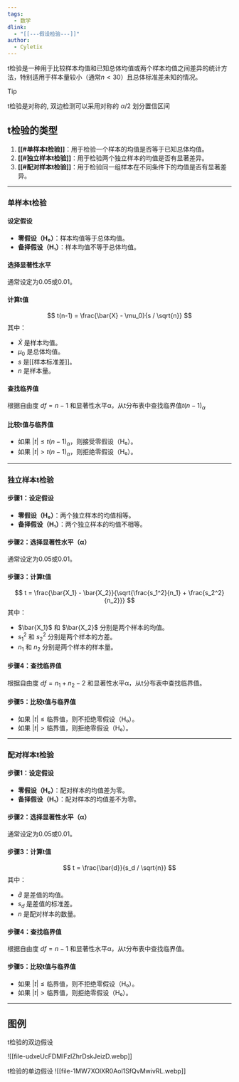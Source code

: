 ```yaml
---
tags:
  - 数学
dlink:
  - "[[---假设检验---]]"
author:
  - Cyletix
---
```

t检验是一种用于比较样本均值和已知总体均值或两个样本均值之间差异的统计方法，特别适用于样本量较小（通常$n<30$）且总体标准差未知的情况。

>[!tip]
> t检验是对称的, 双边检测可以采用对称的 $\alpha/2$ 划分置信区间

## t检验的类型
1. **[[#单样本t检验]]**：用于检验一个样本的均值是否等于已知总体均值。
2. **[[#独立样本t检验]]**：用于检验两个独立样本的均值是否有显著差异。
3. **[[#配对样本t检验]]**：用于检验同一组样本在不同条件下的均值是否有显著差异。

---
### 单样本t检验

#### 设定假设
- **零假设（H₀）**：样本均值等于总体均值。
- **备择假设（H₁）**：样本均值不等于总体均值。

#### 选择显著性水平
通常设定为0.05或0.01。

#### 计算t值
$$ t(n-1) = \frac{\bar{X} - \mu_0}{s / \sqrt{n}} $$
其中：
- $\bar{X}$ 是样本均值。
- $\mu_0$ 是总体均值。
- $s$ 是[[样本标准差]]。
- $n$ 是样本量。

#### 查找临界值
根据自由度 $df = n - 1$ 和显著性水平α，从t分布表中查找临界值$t(n-1)_\alpha$

#### 比较t值与临界值
- 如果 $|t| \leq t(n-1)_\alpha$，则接受零假设（H₀）。
- 如果 $|t| > t(n-1)_\alpha$，则拒绝零假设（H₀）。

---
### 独立样本t检验

#### 步骤1：设定假设
- **零假设（H₀）**：两个独立样本的均值相等。
- **备择假设（H₁）**：两个独立样本的均值不相等。

#### 步骤2：选择显著性水平（α）
通常设定为0.05或0.01。

#### 步骤3：计算t值
$$ t = \frac{\bar{X_1} - \bar{X_2}}{\sqrt{\frac{s_1^2}{n_1} + \frac{s_2^2}{n_2}}} $$
其中：
- $\bar{X_1}$ 和 $\bar{X_2}$ 分别是两个样本的均值。
- $s_1^2$ 和 $s_2^2$ 分别是两个样本的方差。
- $n_1$ 和 $n_2$ 分别是两个样本的样本量。

#### 步骤4：查找临界值
根据自由度 $df = n_1 + n_2 - 2$ 和显著性水平α，从t分布表中查找临界值。

#### 步骤5：比较t值与临界值
- 如果 $|t| \leq \text{临界值}$，则不拒绝零假设（H₀）。
- 如果 $|t| > \text{临界值}$，则拒绝零假设（H₀）。

---
### 配对样本t检验

#### 步骤1：设定假设
- **零假设（H₀）**：配对样本的均值差为零。
- **备择假设（H₁）**：配对样本的均值差不为零。

#### 步骤2：选择显著性水平（α）
通常设定为0.05或0.01。

#### 步骤3：计算t值
$$ t = \frac{\bar{d}}{s_d / \sqrt{n}} $$
其中：
- $\bar{d}$ 是差值的均值。
- $s_d$ 是差值的标准差。
- $n$ 是配对样本的数量。

#### 步骤4：查找临界值
根据自由度 $df = n - 1$ 和显著性水平α，从t分布表中查找临界值。

#### 步骤5：比较t值与临界值
- 如果 $|t| \leq \text{临界值}$，则不拒绝零假设（H₀）。
- 如果 $|t| > \text{临界值}$，则拒绝零假设（H₀）。


---
## 图例
t检验的双边假设

![[file-udxeUcFDMIFzlZhrDskJeizD.webp]]

t检验的单边假设
![[file-1MW7XOlXR0Aol1SfQvMwivRL.webp]]
